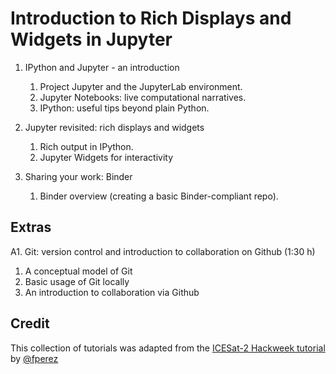 # Introduction to Rich Displays and Widgets in Jupyter

1. IPython and Jupyter - an introduction
   1. Project Jupyter and the JupyterLab environment.
   1. Jupyter Notebooks: live computational narratives.
   1. IPython: useful tips beyond plain Python.
   
2. Jupyter revisited: rich displays and widgets
   1. Rich output in IPython.
   1. Jupyter Widgets for interactivity

3. Sharing your work: Binder
   1. Binder overview (creating a basic Binder-compliant repo).
   
## Extras

A1. Git: version control and introduction to collaboration on Github (1:30 h)
   1. A conceptual model of Git
   1. Basic usage of Git locally
   1. An introduction to collaboration via Github

## Credit

This collection of tutorials was adapted from the [ICESat-2 Hackweek tutorial](https://github.com/ICESAT-2HackWeek/intro-jupyter-git) by [@fperez](https://github.com/fperez)
